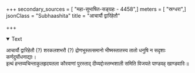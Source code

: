 +++
secondary_sources = [ "महा-सुभाषित-सङ्ग्रहः - 4458",]
meters = [ "स्रग्धरा",]
jsonClass = "Subhaashita"
title = "आचार्यौ द्वारिहेतौ"

+++

<details open><summary>Text</summary>

आचार्यौ द्वारिहेतौ (?) शरकलशभरौ (?) द्रोणभूस्तत्समानो भीष्मस्तातस्य तातो धनुषि न सदृशाः कर्णदुर्योधनाद्याः।  
इत्थं हन्तव्यचिन्ताकुलहृदयतला कौरवाणां पुरस्ताद् दीव्यद्दोःस्तम्भशाली समिति विजयते पाण्डवह् खाण्डवारिः॥
</details>
